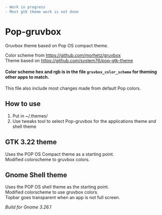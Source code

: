 ```diff
- Work in progress
- Most gtk theme work is not done
```

# Pop-gruvbox
Gruvbox theme based on Pop OS compact theme.

Color scheme from https://github.com/morhetz/gruvbox  
Theme based on https://github.com/system76/pop-gtk-theme

#### Color scheme hex and rgb is in the file `gruvbox_color_scheme` for theming other apps to match.
This file also include most changes made from default Pop colors.

## How to use
1. Put in ~/.themes/
1. Use tweaks tool to select Pop-gruvbox for the applications theme and shell theme

## GTK 3.22 theme
Uses the POP OS Compact theme as a starting point.  
Modified colorscheme to gruvbox colors.

## Gnome Shell theme
Uses the POP OS shell theme as the starting point.  
Modified colorscheme to use gruvbox colors.  
Topbar goes transparent when an app is not full screen.


_Build for Gnome 3.26.1_
